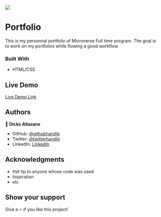![](https://img.shields.io/badge/Microverse-blueviolet)

# Portfolio
This is my personnal portfolio of Microverse Full time program. The goal is to work on my portfolios while flowing a good workflow.

### Built With 
- HTML/CSS

## Live Demo

[Live Demo Link](https://trast00.github.io/)

## Authors

👤 **Dicko Allasane**

- GitHub: [@githubhandle](https://github.com/Trast00)
- Twitter: [@twitterhandle](https://twitter.com/AllassaneDicko0/)
- LinkedIn: [LinkedIn](https://www.linkedin.com/in/allassane-dicko-744aaa224)

## Acknowledgments

- Hat tip to anyone whose code was used
- Inspiration
- etc

## Show your support

Give a ⭐️ if you like this project!


